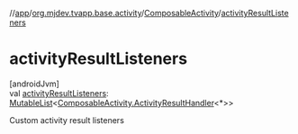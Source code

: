 //[app](../../../index.md)/[org.mjdev.tvapp.base.activity](../index.md)/[ComposableActivity](index.md)/[activityResultListeners](activity-result-listeners.md)

# activityResultListeners

[androidJvm]\
val [activityResultListeners](activity-result-listeners.md): [MutableList](https://kotlinlang.org/api/latest/jvm/stdlib/kotlin.collections/-mutable-list/index.html)&lt;[ComposableActivity.ActivityResultHandler](-activity-result-handler/index.md)&lt;*&gt;&gt;

Custom activity result listeners
